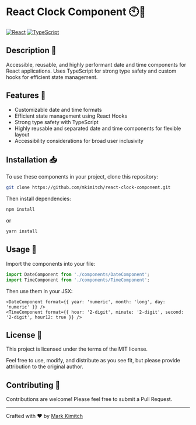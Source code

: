 # React Clock Component 🕙📅


[![React](https://img.shields.io/badge/React-61DAFB?style=for-the-badge&logo=react&logoColor=black)](https://reactjs.org/)
[![TypeScript](https://img.shields.io/badge/TypeScript-007ACC?style=for-the-badge&logo=typescript&logoColor=white)](https://www.typescriptlang.org/)

## Description 📄
Accessible, reusable, and highly performant date and time components for React applications. Uses TypeScript for strong type safety and custom hooks for efficient state management.

## Features 🌟

- Customizable date and time formats
- Efficient state management using React Hooks
- Strong type safety with TypeScript
- Highly reusable and separated date and time components for flexible layout
- Accessibility considerations for broad user inclusivity

## Installation 📥

To use these components in your project, clone this repository:

```bash
git clone https://github.com/mkimitch/react-clock-component.git
```

Then install dependencies:

```bash
npm install
```

or

```bash
yarn install
```

## Usage 🚀

Import the components into your file:

```jsx
import DateComponent from './components/DateComponent';
import TimeComponent from './components/TimeComponent';
```

Then use them in your JSX:

```tsx
<DateComponent format={{ year: 'numeric', month: 'long', day: 'numeric' }} />
<TimeComponent format={{ hour: '2-digit', minute: '2-digit', second: '2-digit', hour12: true }} />
```

## License 📑

This project is licensed under the terms of the MIT license.

Feel free to use, modify, and distribute as you see fit, but please provide attribution to the original author.

## Contributing 🤝

Contributions are welcome! Please feel free to submit a Pull Request.

---

Crafted with ❤️ by [Mark Kimitch](https://github.com/mkimitch)

